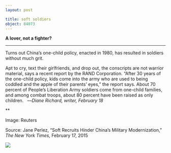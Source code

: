 ```yaml
---
layout: post

title: soft soldiers
object: 84073
---
```

**A lover, not a fighter?**

****

Turns out China’s one-child policy, enacted in 1980, has resulted in soldiers without much grit.

Apt to cry, text their girlfriends, and drop out, the conscripts are not warrior material, says a recent report by the RAND Corporation. “After 30 years of the one-child policy, kids come into the army who are used to being coddled and the apple of their parents’ eyes,” the report says. About 70 percent of People’s Liberation Army soldiers come from one-child families, and among combat troops, about 80 percent have been raised as only children.
   —*Diane Richard, writer, February 18*

**

Image: Reuters

Source: Jane Perlez, “Soft Recruits Hinder China’s Military Modernization,” *The New York Times,* February 17, 2015

![]({{siteurl.base}}/images/15-2-18_2003.242.1.1_SoftSoldierEDIT-1.jpeg)
